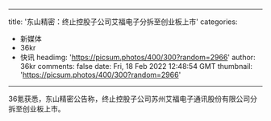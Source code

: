 
---
title: '东山精密：终止控股子公司艾福电子分拆至创业板上市'
categories: 
 - 新媒体
 - 36kr
 - 快讯
headimg: 'https://picsum.photos/400/300?random=2966'
author: 36kr
comments: false
date: Fri, 18 Feb 2022 12:48:54 GMT
thumbnail: 'https://picsum.photos/400/300?random=2966'
---

<div>   
36氪获悉，东山精密公告称，终止控股子公司苏州艾福电子通讯股份有限公司分拆至创业板上市。  
</div>
            